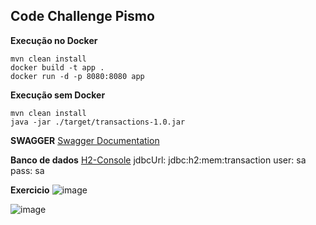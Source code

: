 
## Code Challenge Pismo

**Execução no Docker**

	mvn clean install
	docker build -t app .
	docker run -d -p 8080:8080 app

**Execução sem Docker**

	mvn clean install
	java -jar ./target/transactions-1.0.jar
		
**SWAGGER**
[Swagger Documentation](http://localhost:8080/swagger-ui/index.html)

**Banco de dados**
[H2-Console](http://localhost:8080/h2-console)
	jdbcUrl: jdbc:h2:mem:transaction
	user: sa
	pass: sa
  
 **Exercicio**
 ![image](https://user-images.githubusercontent.com/21183665/166008591-3b4d6a4f-1f5f-4777-bd49-4b5a16c2fb7a.png)

![image](https://user-images.githubusercontent.com/21183665/166008623-9c82bf44-e84d-427f-b9ec-c3aab82c6601.png)


